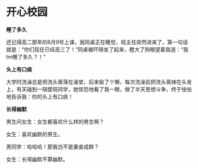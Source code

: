 # 开心校园

**睡了多久**

还记得高二那年的6月9号上课，我同桌正在睡觉，班主任突然进来了，第一句话就是：“你们现在已经高三了！”同桌被吓得坐了起来，瞪大了狗眼望着我道：“我tm睡了多久？！” 

**头上有口痰**

大学时洗澡总是把洗头膏落在澡堂，后来偷了个懒，每次洗澡前把洗头膏抹在头发上，有天碰到一隔壁班同学，她惊恐地看了我一眼，做了半天思想斗争，终于怯怯地告诉我：你的头上有口痰！ 

**长得幽默**

男生问女生：女生都喜欢什么样的男生啊？ 

女生：喜欢幽默的男生。 

男同学：哈哈哈！那我岂不是妻妾成群？ 

女生：长得幽默不算幽默。